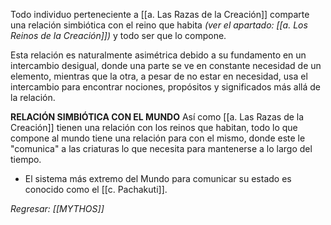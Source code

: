Todo individuo perteneciente a [[a. Las Razas de la Creación]] comparte una relación simbiótica con el reino que habita *(ver el apartado: [[a. Los Reinos de la Creación]])* y todo ser que lo compone.

Esta relación es naturalmente asimétrica debido a su fundamento en un intercambio desigual, donde una parte se ve en constante necesidad de un elemento, mientras que la otra, a pesar de no estar en necesidad, usa el intercambio para encontrar nociones, propósitos y significados más allá de la relación.

**RELACIÓN SIMBIÓTICA CON EL MUNDO**
Así como [[a. Las Razas de la Creación]] tienen una relación con los reinos que habitan, todo lo que compone al mundo tiene una relación para con el mismo, donde este le "comunica" a las criaturas lo que necesita para mantenerse a lo largo del tiempo.

- El sistema más extremo del Mundo para comunicar su estado es conocido como el [[c. Pachakuti]].

_Regresar: [[MYTHOS]]_